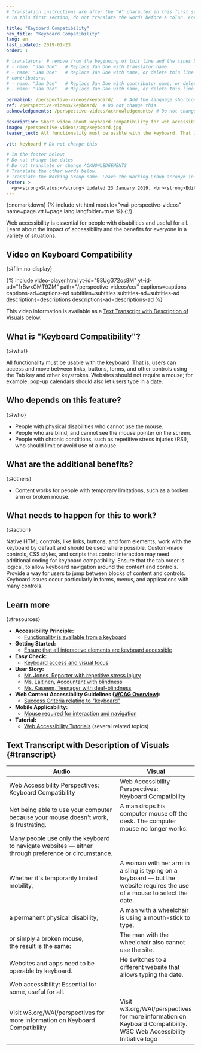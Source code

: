 ```yaml
---
# Translation instructions are after the "#" character in this first section. They are comments that do not show up in the web page. You do not need to translate the instructions after "#".
# In this first section, do not translate the words before a colon. For example, do not translate "title:". Do translate the text after "title:"

title: "Keyboard Compatibility"
nav_title: "Keyboard Compatibility"
lang: en
last_updated: 2019-01-23
order: 1

# translators: # remove from the beginning of this line and the lines below: "# " (the hash sign and the space)
# - name: "Jan Doe"   # Replace Jan Doe with translator name
# - name: "Jan Doe"   # Replace Jan Doe with name, or delete this line if not multiple translators
# contributors:
# - name: "Jan Doe"   # Replace Jan Doe with contributor name, or delete this line if none
# - name: "Jan Doe"   # Replace Jan Doe with name, or delete this line if not multiple contributors

permalink: /perspective-videos/keyboard/    # Add the language shortcode to the end, with no slash at the end. For example /path/to/file/fr
ref: /perspective-videos/keyboard/  # Do not change this
acknowledgements: /perspective-videos/acknowledgements/ # Do not change this

description: Short video about keyboard compatibility for web accessibility - what is it, who depends on it, and what needs to happen to make it work.
image: /perspective-videos/img/keyboard.jpg
teaser_text: All functionality must be usable with the keyboard. That is, users can access links, buttons, forms, and other controls using the Tab key and other keystrokes. Websites should not require a mouse. Keyboard accessibility is essential for people with disabilities and benefits everyone in a variety of situations.

vtt: keyboard # Do not change this

# In the footer below:
# Do not change the dates
# Do not translate or change ACKNOWLEDGEMENTS
# Translate the other words below.
# Translate the Working Group name. Leave the Working Group acronym in English.
footer: >
  <p><strong>Status:</strong> Updated 23 January 2019. <br><strong>Editor and project lead:</strong> <a href="https://www.w3.org/People/shadi">Shadi Abou-Zahra</a>. Developed by the <a href="https://www.w3.org/WAI/EO/">Education and Outreach Working Group (EOWG)</a> with support from the <a href="https://www.w3.org/WAI/DEV/">WAI-DEV project</a>, co-funded by the European Commission. Updated with support from the Ford Foundation. ACKNOWLEDGEMENTS.</p>
---
```


{::nomarkdown}
{% include vtt.html module="wai-perspective-videos" name=page.vtt l=page.lang langfolder=true %}
{:/}

Web accessibility is essential for people with disabilities and useful
for all. Learn about the impact of accessibility and the benefits for
everyone in a variety of situations.

## Video on Keyboard Compatibility
{:#film.no-display}

{% include video-player.html
    yt-id="93UgG72os8M"
    yt-id-ad="1rBwxGMT9ZM"
    path="/perspective-videos/cc/"
    captions=captions
    captions-ad=captions-ad
    subtitles=subtitles
    subtitles-ad=subtitles-ad
    descriptions=descriptions
    descriptions-ad=descriptions-ad
%}

This video information is available as a [Text Transcript with Description of Visuals](#transcript) below.

## What is "Keyboard Compatibility"?
{:#what}

All functionality must be usable with the keyboard. That is, users can access and move between links, buttons, forms, and other controls using the Tab key and other keystrokes. Websites should not require a mouse; for example, pop-up calendars should also let users type in a date.

## Who depends on this feature?
{:#who}

-   People with physical disabilities who cannot use the mouse.
-   People who are blind, and cannot see the mouse pointer on the screen.
-   People with chronic conditions, such as repetitive stress injuries (RSI), who should limit or avoid use of a mouse.

## What are the additional benefits?
{:#others}

-   Content works for people with temporary limitations, such as a broken arm or broken mouse.

## What needs to happen for this to work?
{:#action}

Native HTML controls, like links, buttons, and form elements, work with the keyboard by default and should be used where possible. Custom-made controls, CSS styles, and scripts that control interaction may need additional coding for keyboard compatibility. Ensure that the tab order is logical, to allow keyboard navigation around the content and controls. Provide a way for users to jump between blocks of content and controls. Keyboard issues occur particularly in forms, menus, and applications with many controls.

## Learn more
{:#resources}

-   **Accessibility Principle:**
    -   [Functionality is available from a keyboard](/fundamentals/accessibility-principles/#keyboard)
-   **Getting Started:**
    -   [Ensure that all interactive elements are keyboard accessible](/tips/developing/#ensure-that-all-interactive-elements-are-keyboard-accessible)
-   **Easy Check:**
    -   [Keyboard access and visual focus](/test-evaluate/preliminary/#interaction)
-   **User Story:**
    -   [Mr. Jones, Reporter with repetitive stress injury](/people-use-web/user-stories/#reporter)
    -   [Ms. Laitinen, Accountant with blindness](/people-use-web/user-stories/#accountant)
    -   [Ms. Kaseem, Teenager with deaf-blindness](/people-use-web/user-stories/#teenager)
-   **Web Content Accessibility Guidelines ([WCAG
    Overview](/standards-guidelines/wcag/)):**
    -   [Success Criteria relating to
        "keyboard"](https://www.w3.org/WAI/WCAG21/quickref/?tags=keyboard)
-   **Mobile Applicability:**
    -   [Mouse required for interaction and
        navigation](/standards-guidelines/shared-experiences/#mouse)
-   **Tutorial:**
    -   [Web Accessibility Tutorials](https://www.w3.org/WAI/tutorials/)
        (several related topics)

## Text Transcript with Description of Visuals {#transcript}

<table>
  <thead>
    <tr>
      <th width="65%">Audio</th>
      <th>Visual</th>
    </tr>
  </thead>
  <tbody>
    <tr>
      <td>Web Accessibility Perspectives: Keyboard Compatibility</td>
      <td>Web Accessibility Perspectives:<br>
        Keyboard Compatibility</td>
    </tr>
    <tr>
      <td>Not being able to use your computer because your mouse doesn't work, is frustrating.</td>
      <td>A man drops his computer mouse off the desk. The computer mouse no longer works.</td>
    </tr>
    <tr>
      <td>Many people use only the keyboard to navigate websites &mdash; either through preference or circumstance.<br></td>
      <td>&nbsp;</td>
    </tr>
    <tr>
      <td>Whether it's temporarily limited mobility,</td>
      <td>A woman with her arm in a sling is typing on a keyboard &mdash; but the website requires the use of a mouse to select the date.</td>
    </tr>
    <tr>
      <td>a permanent physical disability,</td>
      <td>A man with a wheelchair is using a mouth-stick to type.</td>
    </tr>
    <tr>
      <td>or simply a broken mouse,<br>
        the result is the same:</td>
      <td>The man with the wheelchair also cannot use the site.</td>
    </tr>
    <tr>
      <td>Websites and apps need to be operable by keyboard.</td>
      <td>He switches to a different website that allows typing the date.</td>
    </tr>
    <tr>
      <td>Web accessibility: Essential for some, useful for all.</td>
      <td>&nbsp;</td>
    </tr>
    <tr>
      <td>Visit w3.org/WAI/perspectives for more information on Keyboard Compatibility</td>
      <td>Visit<br>
        w3.org/WAI/perspectives<br>
        for more information on<br>
        Keyboard Compatibility.<br>
        W3C Web Accessibility Initiative logo</td>
    </tr>
  </tbody>
</table>
